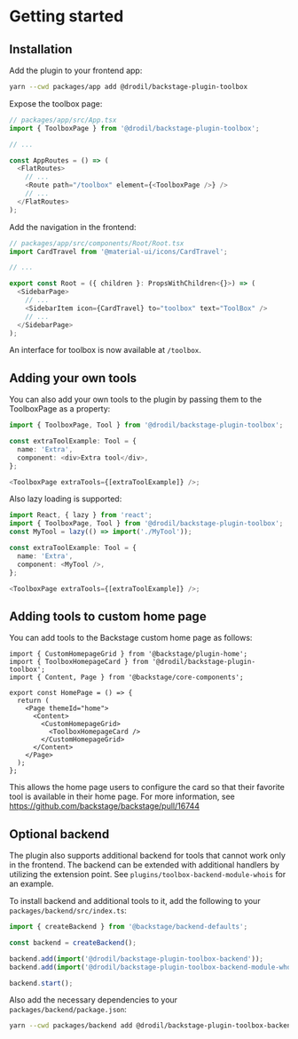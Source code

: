 # Getting started

## Installation

Add the plugin to your frontend app:

```bash
yarn --cwd packages/app add @drodil/backstage-plugin-toolbox
```

Expose the toolbox page:

```ts
// packages/app/src/App.tsx
import { ToolboxPage } from '@drodil/backstage-plugin-toolbox';

// ...

const AppRoutes = () => (
  <FlatRoutes>
    // ...
    <Route path="/toolbox" element={<ToolboxPage />} />
    // ...
  </FlatRoutes>
);
```

Add the navigation in the frontend:

```ts
// packages/app/src/components/Root/Root.tsx
import CardTravel from '@material-ui/icons/CardTravel';

// ...

export const Root = ({ children }: PropsWithChildren<{}>) => (
  <SidebarPage>
    // ...
    <SidebarItem icon={CardTravel} to="toolbox" text="ToolBox" />
    // ...
  </SidebarPage>
);
```

An interface for toolbox is now available at `/toolbox`.

## Adding your own tools

You can also add your own tools to the plugin by passing them to the ToolboxPage as a property:

```ts
import { ToolboxPage, Tool } from '@drodil/backstage-plugin-toolbox';

const extraToolExample: Tool = {
  name: 'Extra',
  component: <div>Extra tool</div>,
};

<ToolboxPage extraTools={[extraToolExample]} />;
```

Also lazy loading is supported:

```ts
import React, { lazy } from 'react';
import { ToolboxPage, Tool } from '@drodil/backstage-plugin-toolbox';
const MyTool = lazy(() => import('./MyTool'));

const extraToolExample: Tool = {
  name: 'Extra',
  component: <MyTool />,
};

<ToolboxPage extraTools={[extraToolExample]} />;
```

## Adding tools to custom home page

You can add tools to the Backstage custom home page as follows:

```tsx
import { CustomHomepageGrid } from '@backstage/plugin-home';
import { ToolboxHomepageCard } from '@drodil/backstage-plugin-toolbox';
import { Content, Page } from '@backstage/core-components';

export const HomePage = () => {
  return (
    <Page themeId="home">
      <Content>
        <CustomHomepageGrid>
          <ToolboxHomepageCard />
        </CustomHomepageGrid>
      </Content>
    </Page>
  );
};
```

This allows the home page users to configure the card so that their favorite tool is available in their home page.
For more information, see https://github.com/backstage/backstage/pull/16744

## Optional backend

The plugin also supports additional backend for tools that cannot work only in the frontend. The backend can be extended with
additional handlers by utilizing the extension point. See `plugins/toolbox-backend-module-whois` for an example.

To install backend and additional tools to it, add the following to your `packages/backend/src/index.ts`:

```ts
import { createBackend } from '@backstage/backend-defaults';

const backend = createBackend();

backend.add(import('@drodil/backstage-plugin-toolbox-backend'));
backend.add(import('@drodil/backstage-plugin-toolbox-backend-module-whois'));

backend.start();
```

Also add the necessary dependencies to your `packages/backend/package.json`:

```bash
yarn --cwd packages/backend add @drodil/backstage-plugin-toolbox-backend @drodil/backstage-plugin-toolbox-backend-module-whois
```
